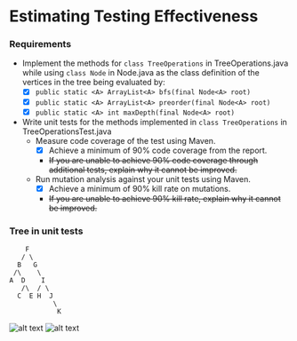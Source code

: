 # Estimating Testing Effectiveness
### Requirements
- Implement the methods for `class TreeOperations` in TreeOperations.java while using `class Node` in Node.java as the class definition of the vertices in the tree being evaluated by:
  - [x] `public static <A> ArrayList<A> bfs(final Node<A> root)`
  - [x] `public static <A> ArrayList<A> preorder(final Node<A> root)`
  - [x] `public static <A> int maxDepth(final Node<A> root)`
- Write unit tests for the methods implemented in `class TreeOperations` in TreeOperationsTest.java
  - Measure code coverage of the test using Maven.
    - [x] Achieve a minimum of 90% code coverage from the report.
    - ~~If you are unable to achieve 90% code coverage through additional tests, explain why it cannot be improved.~~
  - Run mutation analysis against your unit tests using Maven.
    - [x] Achieve a minimum of 90% kill rate on mutations.
    - ~~If you are unable to achieve 90% kill rate, explain why it cannot be improved.~~
 ### Tree in unit tests
 ```
     F 
    / \
   B   G
  /\    \
 A  D    I
    /\  / \
   C  E H  J
            \
             K

 ```
![alt text](https://github.com/chizuo/COMP587-HW2/blob/main/Assignment2.gif)
![alt text](https://github.com/chizuo/COMP587-HW2/blob/main/A2_testing.gif)
